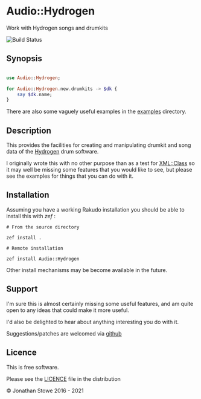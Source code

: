 # Audio::Hydrogen

Work with Hydrogen songs and drumkits

![Build Status](https://github.com/jonathanstowe/Audio-Hydrogen/workflows/CI/badge.svg)

## Synopsis

```raku

use Audio::Hydrogen;

for Audio::Hydrogen.new.drumkits -> $dk {
    say $dk.name;
}

```

There are also some vaguely useful examples in the [examples](examples) directory.

## Description

This provides the facilities for creating and manipulating drumkit and
song data of the [Hydrogen](http://www.hydrogen-music.org/) drum software.

I originally wrote this with no other purpose than as a test for
[XML::Class](https://github.com/jonathanstowe/XML-Class) so it may well
be missing some features that you would like to see, but please see the
examples for things that you can do with it.

## Installation

Assuming you have a working Rakudo installation you should be able to install this with *zef* :

    # From the source directory
   
    zef install .

    # Remote installation

    zef install Audio::Hydrogen

Other install mechanisms may be become available in the future.

## Support

I'm sure this is almost certainly missing some useful features,
and am quite open to any ideas that could make it more useful.

I'd also be delighted to hear about anything interesting you
do with it.

Suggestions/patches are welcomed via [github](https://github.com/jonathanstowe/Audio-Hydrogen/issues)

## Licence

This is free software.

Please see the [LICENCE](LICENCE) file in the distribution

© Jonathan Stowe 2016 - 2021
